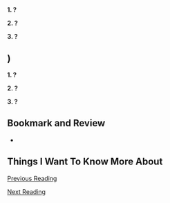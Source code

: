 # 

## []()

**1. ?**



**2. ?**



**3. ?**



## []())

**1. ?**



**2. ?**



**3. ?**



## Bookmark and Review

- []()

## Things I Want To Know More About

[Previous Reading](./class-02.md)

[Next Reading](./class-04.md)
